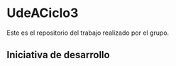 # UdeACiclo3

Este es el repositorio del trabajo realizado por el grupo.

## Iniciativa de desarrollo
